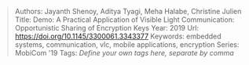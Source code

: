 > Authors: Jayanth Shenoy, Aditya Tyagi, Meha Halabe, Christine Julien
> Title: Demo: A Practical Application of Visible Light Communication: Opportunistic Sharing of Encryption Keys
> Year: 2019
> Url: https://doi.org/10.1145/3300061.3343377
> Keywords: embedded systems, communication, vlc, mobile applications, encryption
> Series: MobiCom '19
> Tags: *Define your own tags here, separate by comma*